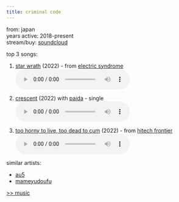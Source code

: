 ```yaml
---
title: criminal code
---
```

<meta name="robots" content="noindex, nofollow, noarchive">

from: japan<br>
years active: 2018-present<br>
stream/buy: [soundcloud](https://soundcloud.com/criminalcodebass)

top 3 songs:

1. [star wrath](https://soundcloud.com/criminalcodebass/star-wrath-1) (2022) - from [electric syndrome](https://soundcloud.com/wav-dennou/sets/electric-syndrome)<br>
<audio controls src="/images/music/criminal_starwrath.mp3"></audio>

2. [crescent](https://soundcloud.com/attackthemusic/criminal-code-paida-crescent) (2022) with [paida](https://soundcloud.com/galaxygirlpaida) - single<br>
<audio controls src="/images/music/criminal_crescent.mp3"></audio>

3. [too horny to live, too dead to cum](https://soundcloud.com/criminalcodebass/too-horny-to-live-too-dead-to-cum-1) (2022) - from [hitech frontier](https://ryberneteq.booth.pm/items/3814955)<br>
<audio controls src="/images/music/criminal_toohornytolivetoodeadtocum.mp3"></audio>

similar artists:
- [au5](/music/au5)
- [mameyudoufu](/music/mameyudoufu)

<a href="/media/music">&gt;&gt; music</a>
